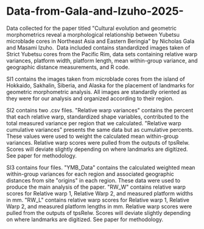 # Data-from-Gala-and-Izuho-2025-
Data collected for the paper titled "Cultural evolution and geometric morphometrics reveal a morphological relationship between Yubetsu microblade cores in Northeast Asia and Eastern Beringia" by Nicholas Gala and Masami Izuho. 
Data included contains standardized images taken of Strict Yubetsu cores from the Pacific Rim, data sets containing relative warp variances, platform width, platform length, mean within-group variance, and geographic distance measurements, and R code. 

SI1 contains the images taken from microblade cores from the island of Hokkaido, Sakhalin, Siberia, and Alaska for the placement of landmarks for geometric morphometric analysis. All images are standardly oriented as they were for our analysis and organized according to their region. 

SI2 contains two .csv files. "Relative warp variances" contains the percent that each relative warp, standardized shape variables, contributed to the total measured variance per region that we calculated. "Relative warp cumulative variances" presents the same data but as cumulative percents. These values were used to weight the calculated mean within-group variances. Relative warp scores were pulled from the outputs of tpsRelw. Scores will deviate slightly depending on where landmarks are digitized. See paper for methodology. 

SI3 contains four files. "YMB_Data" contains the calculated weighted mean within-group variances for each region and associated geographic distances from site "origins" in each region. These data were used to produce the main analysis of the paper. "RW_W" contains relative warp scores for Relative warp 1, Relative Warp 2, and measured platform widths in mm. "RW_L" contains relative warp scores for Relative warp 1, Relative Warp 2, and measured platform lengths in mm. Relative warp scores were pulled from the outputs of tpsRelw. Scores will deviate slightly depending on where landmarks are digitized. See paper for methodology.
